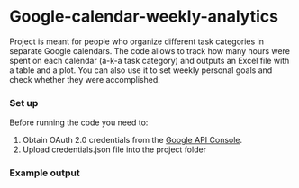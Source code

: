 # Google-calendar-weekly-analytics
Project is meant for people who organize different task categories in separate Google calendars. The code allows to track how many hours were spent on each calendar (a-k-a task category) and outputs an Excel file with a table and a plot. You can also use it to set weekly personal goals and check whether they were accomplished.

### Set up
Before running the code you need to:
1. Obtain OAuth 2.0 credentials from the [Google API Console](https://console.developers.google.com/).
2. Upload credentials.json file into the project folder

### Example output

